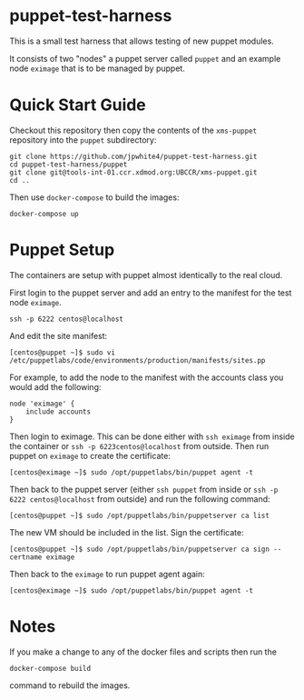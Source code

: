 # puppet-test-harness

This is a small test harness that allows testing of new puppet modules.

It consists of two "nodes" a puppet server called `puppet` and an example node `eximage` that is to be
managed by puppet.

# Quick Start Guide

Checkout this repository then copy the contents of the `xms-puppet` repository
into the `puppet` subdirectory:

```
git clone https://github.com/jpwhite4/puppet-test-harness.git
cd puppet-test-harness/puppet
git clone git@tools-int-01.ccr.xdmod.org:UBCCR/xms-puppet.git
cd ..
```

Then use `docker-compose` to build the images:
```
docker-compose up
```

# Puppet Setup

The containers are setup with puppet almost identically to the real cloud.

First login to the puppet server and add an entry to the manifest for the
test node `eximage`.
```
ssh -p 6222 centos@localhost
```
And edit the site manifest:
```
[centos@puppet ~]$ sudo vi /etc/puppetlabs/code/environments/production/manifests/sites.pp
```
For example, to add the node to the manifest with the accounts class you would
add the following:
```
node 'eximage' {
    include accounts
}
```
Then login to eximage. This can be done either with `ssh eximage`
from inside the container or `ssh -p 6223centos@localhost` from outside.
Then run puppet on `eximage` to create the certificate:
```
[centos@eximage ~]$ sudo /opt/puppetlabs/bin/puppet agent -t
```
Then back to the puppet server (either `ssh puppet` from inside or `ssh -p 6222 centos@localhost` from outside) and run the following command:
```
[centos@puppet ~]$ sudo /opt/puppetlabs/bin/puppetserver ca list
```
The new VM should be included in the list. Sign the certificate:
```
[centos@puppet ~]$ sudo /opt/puppetlabs/bin/puppetserver ca sign --certname eximage
```

Then back to the `eximage` to run puppet agent again:
```
[centos@eximage ~]$ sudo /opt/puppetlabs/bin/puppet agent -t
```

# Notes

If you make a change to any of the docker files and scripts then run the
```
docker-compose build
```
command to rebuild the images.
